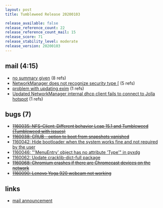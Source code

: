 ```yaml
---
layout: post
title: Tumbleweed Release 20200103

release_available: false
release_reference_count: 22
release_reference_count_mail: 15
release_score: 71
release_stability_level: moderate
release_version: 20200103
---
```


## mail (4:15)

- [no summary given](https://github.com/boombatower/tumbleweed-review/issues/10) (8 refs)
- [NetworkManager does not recognize security type \[](https://lists.opensuse.org/opensuse-factory/2020-01/msg00042.html) (5 refs)
- [problem with updating exim](https://lists.opensuse.org/opensuse-factory/2020-01/msg00041.html) (1 refs)
- [Updated NetworkManager internal dhcp client fails to connect to Jolla hotspot](https://lists.opensuse.org/opensuse-factory/2020-01/msg00105.html) (1 refs)

## bugs (7)

<!--more-->

- ~~[1160035: NFS-Client: Different behavior Leap 15.1 and Tumbleweed (Tumbleweed with issues)](https://bugzilla.opensuse.org/show_bug.cgi?id=1160035)~~
- ~~[1160038: GRUB - option to boot from snapshots vanished](https://bugzilla.opensuse.org/show_bug.cgi?id=1160038)~~
- [1160042: Hide bootloader when the system works fine and not required by the user](https://bugzilla.opensuse.org/show_bug.cgi?id=1160042)
- [1160046: "'MenuEntry' object has no attribute 'Type'" in pyxdg](https://bugzilla.opensuse.org/show_bug.cgi?id=1160046)
- [1160062: Update cracklib-dict-full package](https://bugzilla.opensuse.org/show_bug.cgi?id=1160062)
- ~~[1160068: Chromium crashes if there are Chromecast devices on the network](https://bugzilla.opensuse.org/show_bug.cgi?id=1160068)~~
- ~~[1160090: Lenovo Yoga 920 webcam not working](https://bugzilla.opensuse.org/show_bug.cgi?id=1160090)~~



## links

- [mail announcement](https://github.com/boombatower/tumbleweed-review/issues/10)

